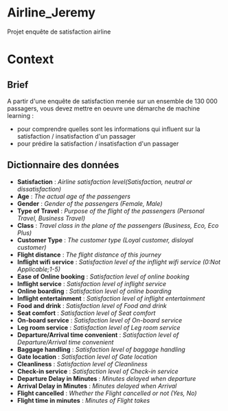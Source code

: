# Airline_Jeremy
Projet enquête de satisfaction airline

# Context
## Brief
A partir d'une enquête de satisfaction menée sur un ensemble de 130 000 passagers, vous devez mettre en oeuvre une démarche de machine learning : 
- pour comprendre quelles sont les informations qui influent sur la satisfaction / insatisfaction d'un passager
- pour prédire la satisfaction / insatisfaction d'un passager

## Dictionnaire des données
- **Satisfaction** : *Airline satisfaction level(Satisfaction, neutral or dissatisfaction)*
- **Age** : *The actual age of the passengers*
- **Gender** : *Gender of the passengers (Female, Male)*
- **Type of Travel** : *Purpose of the flight of the passengers (Personal Travel, Business Travel)*
- **Class** : *Travel class in the plane of the passengers (Business, Eco, Eco Plus)*
- **Customer Type** : *The customer type (Loyal customer, disloyal customer)*
- **Flight distance** : *The flight distance of this journey*
- **Inflight wifi service** : *Satisfaction level of the inflight wifi service (0:Not Applicable;1-5)*
- **Ease of Online booking** : *Satisfaction level of online booking*
- **Inflight service** : *Satisfaction level of inflight service*
- **Online boarding** : *Satisfaction level of online boarding*
- **Inflight entertainment** : *Satisfaction level of inflight entertainment*
- **Food and drink** : *Satisfaction level of Food and drink*
- **Seat comfort** : *Satisfaction level of Seat comfort*
- **On-board service** : *Satisfaction level of On-board service*
- **Leg room service** : *Satisfaction level of Leg room service*
- **Departure/Arrival time convenient** : *Satisfaction level of Departure/Arrival time convenient*
- **Baggage handling** : *Satisfaction level of baggage handling*
- **Gate location** : *Satisfaction level of Gate location*
- **Cleanliness** : *Satisfaction level of Cleanliness*
- **Check-in service** : *Satisfaction level of Check-in service*
- **Departure Delay in Minutes** : *Minutes delayed when departure*
- **Arrival Delay in Minutes** : *Minutes delayed when Arrival*
- **Flight cancelled** : *Whether the Flight cancelled or not (Yes, No)*
- **Flight time in minutes** : *Minutes of Flight takes*